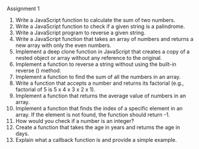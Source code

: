 Assignment 1 
1. Write a JavaScript function to calculate the sum of two numbers.   
2. Write a JavaScript function to check if a given string is a palindrome. 
3. Write a JavaScript program to reverse a given string.  
4. Write a JavaScript function that takes an array of numbers and returns a                                      
new array with only the even numbers.  
5. Implement a deep clone function in JavaScript that creates a copy of a 
nested object or array without any reference to the original.  
6. Implement a function to reverse a string without using the built-in reverse () 
method.  
7. Implement a function to find the sum of all the numbers in an array.  
8. Write a function that accepts a number and returns its factorial (e.g., 
factorial of 5 is 5 x 4 x 3 x 2 x 1).  
9. Implement a function that returns the average value of numbers in an array.  
10. Implement a function that finds the index of a specific element in an array. 
If the element is not found, the function should return -1.  
11. How would you check if a number is an integer? 
12. Create a function that takes the age in years and returns the age in days. 
13. Explain what a callback function is and provide a simple example.